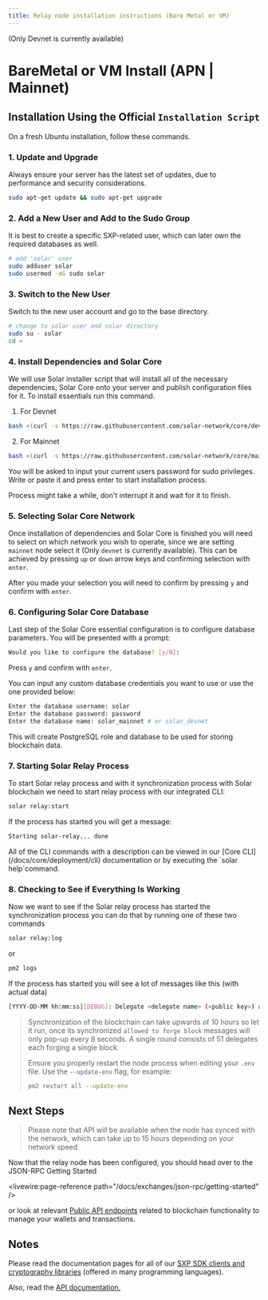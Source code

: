 ```yaml
---
title: Relay node installation instructions (Bare Metal or VM)
---
```

(Only Devnet is currently available)
# BareMetal or VM Install (APN | Mainnet)

## Installation Using the Official `Installation Script`

On a fresh Ubuntu installation, follow these commands.

### 1. Update and Upgrade

Always ensure your server has the latest set of updates, due to performance and security considerations.

```bash
sudo apt-get update && sudo apt-get upgrade
```

### 2. Add a New User and Add to the Sudo Group

It is best to create a specific SXP-related user, which can later own the required databases as well.

```bash
# add 'solar' user
sudo adduser solar
sudo usermod -aG sudo solar
```

### 3. Switch to the New User

Switch to the new user account and go to the base directory.

```bash
# change to solar user and solar directory
sudo su - solar
cd ~
```

### 4. Install Dependencies and Solar Core

We will use Solar installer script that will install all of the necessary dependencies, Solar Core onto your server and publish configuration files for it. To install essentials run this command.

1. For Devnet
```bash
bash <(curl -s https://raw.githubusercontent.com/solar-network/core/develop/install-next.sh)
```

2. For Mainnet
```bash
bash <(curl -s https://raw.githubusercontent.com/solar-network/core/main/install.sh)
```

You will be asked to input your current users password for sudo privileges. Write or paste it and press enter to start installation process.

Process might take a while, don't interrupt it and wait for it to finish.

### 5. Selecting Solar Core Network

Once installation of dependencies and Solar Core is finished you will need to select on which network you wish to operate, since we are setting `mainnet` node select it (Only `devnet` is currently available). This can be achieved by pressing `up` or `down` arrow keys and confirming selection with `enter`.

After you made your selection you will need to confirm by pressing `y` and confirm with `enter`.

### 6. Configuring Solar Core Database

Last step of the Solar Core essential configuration is to configure database parameters. You will be presented with a prompt:

```bash
Would you like to configure the database? [y/N]:
```

Press `y` and confirm with `enter`.

You can input any custom database credentials you want to use or use the one provided below:

```bash
Enter the database username: solar
Enter the database password: password
Enter the database name: solar_mainnet # or solar_devnet
```

This will create PostgreSQL role and database to be used for storing blockchain data.

### 7. Starting Solar Relay Process

To start Solar relay process and with it synchronization process with Solar blockchain we need to start relay process with our integrated CLI:

```bash
solar relay:start
```

If the process has started you will get a message:

```bash
Starting solar-relay... done
```

<x-alert type="info">
All of the CLI commands with a description can be viewed in our [Core CLI](/docs/core/deployment/cli) documentation or by executing the `solar help`command.
</x-alert>

### 8. Checking to See if Everything Is Working

Now we want to see if the Solar relay process has started the synchronization process you can do that by running one of these two commands

```bash
solar relay:log
```

or

```bash
pm2 logs
```

If the process has started you will see a lot of messages like this (with actual data)

```bash
[YYYY-DD-MM hh:mm:ss][DEBUG]: Delegate <delegate name> (<public key>) allowed to forge block <#> 👍
```

> Synchronization of the blockchain can take upwards of 10 hours so let it run, once its synchronized `allowed to forge block` messages will only pop-up every 8 seconds. A single round consists of 51 delegates each forging a single block.
>
> Ensure you properly restart the node process when editing your `.env` file. Use the `--update-env` flag, for example:
>
> ```bash
> pm2 restart all --update-env
> ```

## Next Steps

> Please note that API will be available when the node has synced with the network, which can take up to 15 hours depending on your network speed.

Now that the relay node has been configured, you should head over to the JSON-RPC Getting Started

<livewire:page-reference path="/docs/exchanges/json-rpc/getting-started" />

 or look at relevant [Public API endpoints](/docs/api) related to blockchain functionality to manage your wallets and transactions.

## Notes

Please read the documentation pages for all of our [SXP SDK clients and cryptography libraries](/docs/sdk/) (offered in many programming languages).

Also, read the [API documentation.](/docs/api)
